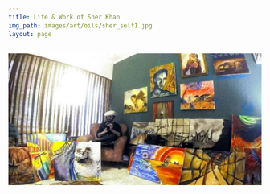 ```yaml
---
title: Life & Work of Sher Khan
img_path: images/art/oils/sher_self1.jpg
layout: page
---
```



<img src="/images/sher/sher_studio2.jpg" />
